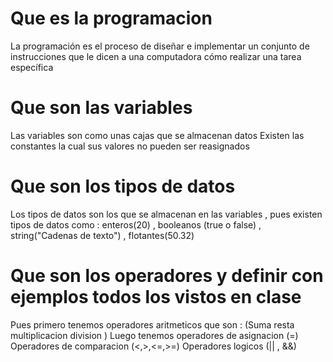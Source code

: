 # Que es la programacion

La programación es el proceso de diseñar e implementar un conjunto de instrucciones que le dicen a una computadora cómo realizar una tarea específica

# Que son las variables

Las variables son como unas cajas que se almacenan datos
Existen las constantes la cual sus valores no pueden ser reasignados

# Que son los tipos de datos

Los tipos de datos son los que se almacenan en las variables , pues existen tipos de datos como : enteros(20) , booleanos (true o false) , string("Cadenas de texto") , flotantes(50.32)

# Que son los operadores y definir con ejemplos todos los vistos en clase

Pues primero tenemos operadores aritmeticos que son : (Suma resta multiplicacion division )
Luego tenemos operadores de asignacion (=)
Operadores de comparacion (<,>,<=,>=)
Operadores logicos (|| , &&)

